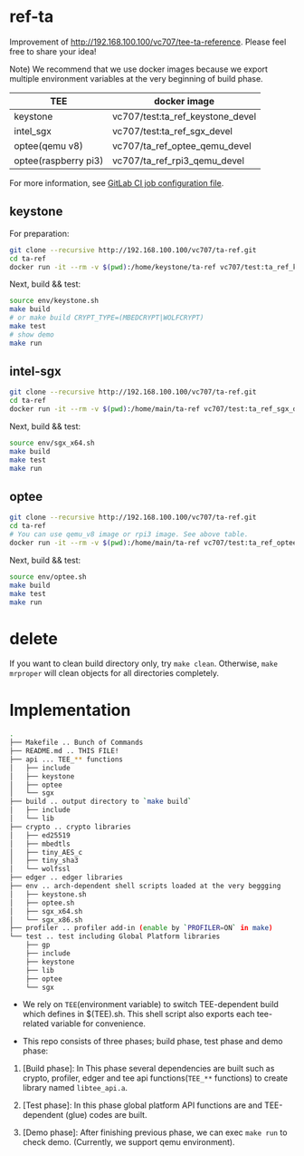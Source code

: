 # ref-ta

Improvement of http://192.168.100.100/vc707/tee-ta-reference. Please feel free to share your idea!

Note) We recommend that we use docker images because we export multiple environment variables at the very beginning of build phase.

|TEE|docker image|
|---|---|
|keystone|vc707/test:ta_ref_keystone_devel|
|intel_sgx|vc707/test:ta_ref_sgx_devel|
|optee(qemu v8)|vc707/ta_ref_optee_qemu_devel|
|optee(raspberry pi3)|vc707/ta_ref_rpi3_qemu_devel|

For more information, see [GitLab CI job configuration file](http://192.168.100.100/vc707/ta-ref/-/blob/master/.gitlab-ci.yml).

## keystone

For preparation:

```sh
git clone --recursive http://192.168.100.100/vc707/ta-ref.git
cd ta-ref
docker run -it --rm -v $(pwd):/home/keystone/ta-ref vc707/test:ta_ref_keystone_devel
```

Next, build && test:

```sh
source env/keystone.sh
make build
# or make build CRYPT_TYPE=(MBEDCRYPT|WOLFCRYPT)
make test
# show demo
make run
```

## intel-sgx

```sh
git clone --recursive http://192.168.100.100/vc707/ta-ref.git
cd ta-ref
docker run -it --rm -v $(pwd):/home/main/ta-ref vc707/test:ta_ref_sgx_devel
```

Next, build && test:

```sh
source env/sgx_x64.sh
make build
make test
make run
```


## optee

```sh
git clone --recursive http://192.168.100.100/vc707/ta-ref.git
cd ta-ref
# You can use qemu_v8 image or rpi3 image. See above table.
docker run -it --rm -v $(pwd):/home/main/ta-ref vc707/test:ta_ref_optee_qemu_devel
```

Next, build && test:

```sh
source env/optee.sh
make build
make test
make run
```

# delete

If you want to clean build directory only, try `make clean`. Otherwise, `make mrproper` will clean objects for all directories completely.


# Implementation

```sh
.
├── Makefile .. Bunch of Commands
├── README.md .. THIS FILE!
├── api ... TEE_** functions
│   ├── include
│   ├── keystone
│   ├── optee
│   └── sgx
├── build .. output directory to `make build`
│   ├── include
│   └── lib
├── crypto .. crypto libraries
│   ├── ed25519
│   ├── mbedtls
│   ├── tiny_AES_c
│   ├── tiny_sha3
│   └── wolfssl
├── edger .. edger libraries
├── env .. arch-dependent shell scripts loaded at the very beggging
│   ├── keystone.sh
│   ├── optee.sh
│   ├── sgx_x64.sh
│   └── sgx_x86.sh
├── profiler .. profiler add-in (enable by `PROFILER=ON` in make)
└── test .. test including Global Platform libraries
    ├── gp
    ├── include
    ├── keystone
    ├── lib
    ├── optee
    └── sgx
```

+ We rely on `TEE`(environment variable) to switch TEE-dependent build which defines in $(TEE).sh. This shell script also exports each tee-related variable for convenience.

+ This repo consists of three phases; build phase, test phase and demo phase:

1. [Build phase]: In This phase several dependencies are built such as crypto, profiler, edger and tee api functions(`TEE_**` functions) to create library named `libtee_api.a`.

2. [Test phase]: In this phase global platform API functions are and TEE-dependent (glue) codes are built.

3. [Demo phase]: After finishing previous phase, we can exec `make run` to check demo. (Currently, we support qemu environment).
